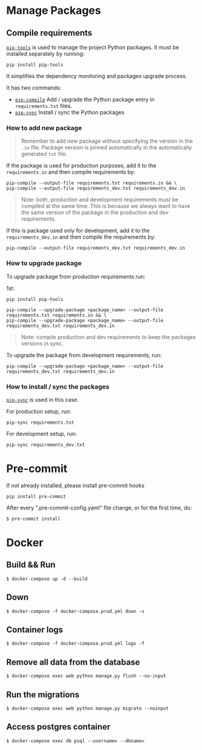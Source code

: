 
# Manage Packages

## Compile requirements
[`pip-tools`](https://github.com/jazzband/pip-tools) is used to manage the project
Python packages. It must be installed separately by running:

```shell
pip install pip-tools
```

It simplifies the dependency monitoring and packages upgrade process.

It has two commands:
 - [`pip-compile`](https://github.com/jazzband/pip-tools#example-usage-for-pip-compile)
 Add / upgrade the Python package entry in `requirements.txt` files.
 - [`pip-sync`](https://github.com/jazzband/pip-tools#example-usage-for-pip-sync)
 Install / sync the Python packages


### How to add new package
> Remember to add new package without specifying the version in the `.in` file.
Package version is pinned automatically in the automatically generated `txt` file.

If the package is used for production purposes, add it to the `requirements.in` and
then compile requirements by:

```shell
pip-compile --output-file requirements.txt requirements.in && \
pip-compile --output-file requirements_dev.txt requirements_dev.in
```

> Note: both, production and development requirements must be compiled at the same time.
This is because we always want to have the same version of the package in the
production and dev requirements.

If this is package used only for development, add it to the `requirements_dev.in`
and then compile the requirements by:

```shell
pip-compile --output-file requirements_dev.txt requirements_dev.in
```

### How to upgrade package

To upgrade package from production requirements run:

1st:
```shell
pip install pip-tools
```

```shell
pip-compile --upgrade-package <package_name> --output-file requirements.txt requirements.in && \
pip-compile --upgrade-package <package_name> --output-file requirements_dev.txt requirements_dev.in
```

> Note: compile production and dev requirements to keep the packages versions in sync.

To upgrade the package from development requirements, run:

```shell
pip-compile --upgrade-package <package_name> --output-file requirements_dev.txt requirements_dev.in
```

### How to install / sync the packages

[`pip-sync`](https://github.com/jazzband/pip-tools#example-usage-for-pip-sync) is used in this case.

For production setup, run:

```shell
pip-sync requirements.txt
```

For development setup, run:

```shell
pip-sync requirements_dev.txt
```

# Pre-commit

If not already installed, please install pre-commit hooks
```shell
pip install pre-commit
```

After every ".pre-commit-config.yaml" file change, or for the first time, do:
```shell
$ pre-commit install
```

# Docker

## Build && Run
```shell
$ docker-compose up -d --build
```

## Down
```shell
$ docker-compose -f docker-compose.prod.yml down -v
```

## Container logs
```shell
$ docker-compose -f docker-compose.prod.yml logs -f
```

## Remove all data from the database
```shell
$ docker-compose exec web python manage.py flush --no-input
```

## Run the migrations
```shell
$ docker-compose exec web python manage.py migrate --noinput
```

## Access postgres container
```shell
$ docker-compose exec db psql --username= --dbname=
```
